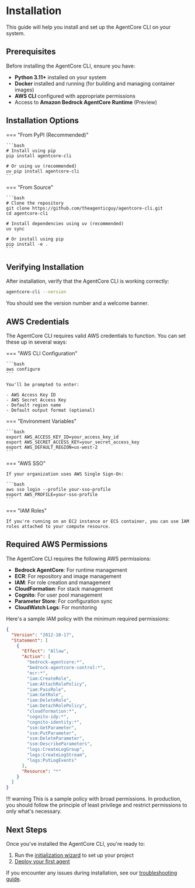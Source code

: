 # Installation

This guide will help you install and set up the AgentCore CLI on your system.

## Prerequisites

Before installing the AgentCore CLI, ensure you have:

- **Python 3.11+** installed on your system
- **Docker** installed and running (for building and managing container images)
- **AWS CLI** configured with appropriate permissions
- Access to **Amazon Bedrock AgentCore Runtime** (Preview)

## Installation Options

=== "From PyPI (Recommended)"

    ```bash
    # Install using pip
    pip install agentcore-cli

    # Or using uv (recommended)
    uv pip install agentcore-cli
    ```

=== "From Source"

    ```bash
    # Clone the repository
    git clone https://github.com/theagenticguy/agentcore-cli.git
    cd agentcore-cli

    # Install dependencies using uv (recommended)
    uv sync

    # Or install using pip
    pip install -e .
    ```

## Verifying Installation

After installation, verify that the AgentCore CLI is working correctly:

```bash
agentcore-cli --version
```

You should see the version number and a welcome banner.

## AWS Credentials

The AgentCore CLI requires valid AWS credentials to function. You can set these up in several ways:

=== "AWS CLI Configuration"

    ```bash
    aws configure
    ```

    You'll be prompted to enter:

    - AWS Access Key ID
    - AWS Secret Access Key
    - Default region name
    - Default output format (optional)

=== "Environment Variables"

    ```bash
    export AWS_ACCESS_KEY_ID=your_access_key_id
    export AWS_SECRET_ACCESS_KEY=your_secret_access_key
    export AWS_DEFAULT_REGION=us-west-2
    ```

=== "AWS SSO"

    If your organization uses AWS Single Sign-On:

    ```bash
    aws sso login --profile your-sso-profile
    export AWS_PROFILE=your-sso-profile
    ```

=== "IAM Roles"

    If you're running on an EC2 instance or ECS container, you can use IAM roles attached to your compute resource.

## Required AWS Permissions

The AgentCore CLI requires the following AWS permissions:

- **Bedrock AgentCore**: For runtime management
- **ECR**: For repository and image management
- **IAM**: For role creation and management
- **CloudFormation**: For stack management
- **Cognito**: For user pool management
- **Parameter Store**: For configuration sync
- **CloudWatch Logs**: For monitoring

Here's a sample IAM policy with the minimum required permissions:

```json
{
  "Version": "2012-10-17",
  "Statement": [
    {
      "Effect": "Allow",
      "Action": [
        "bedrock-agentcore:*",
        "bedrock-agentcore-control:*",
        "ecr:*",
        "iam:CreateRole",
        "iam:AttachRolePolicy",
        "iam:PassRole",
        "iam:GetRole",
        "iam:DeleteRole",
        "iam:DetachRolePolicy",
        "cloudformation:*",
        "cognito-idp:*",
        "cognito-identity:*",
        "ssm:GetParameter",
        "ssm:PutParameter",
        "ssm:DeleteParameter",
        "ssm:DescribeParameters",
        "logs:CreateLogGroup",
        "logs:CreateLogStream",
        "logs:PutLogEvents"
      ],
      "Resource": "*"
    }
  ]
}
```

!!! warning
    This is a sample policy with broad permissions. In production, you should follow the principle of least privilege and restrict permissions to only what's necessary.

## Next Steps

Once you've installed the AgentCore CLI, you're ready to:

1. Run the [initialization wizard](quick-start.md#initialization) to set up your project
2. [Deploy your first agent](first-agent.md)

If you encounter any issues during installation, see our [troubleshooting guide](/troubleshooting/common-issues.md).
